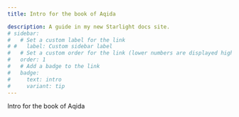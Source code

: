 ```yaml
---
title: Intro for the book of Aqida

description: A guide in my new Starlight docs site.
# sidebar:
#   # Set a custom label for the link
# #   label: Custom sidebar label
#   # Set a custom order for the link (lower numbers are displayed higher up)
#   order: 1
#   # Add a badge to the link
#   badge:
#     text: intro
#     variant: tip
---
```


Intro for the book of Aqida
